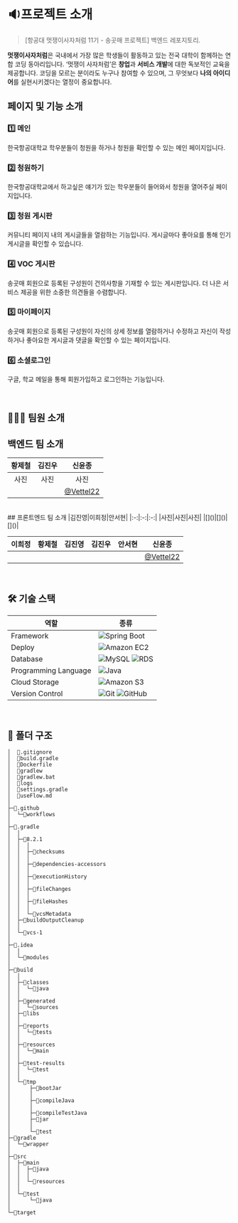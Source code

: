 # 🔉프로젝트 소개
> [항공대 멋쟁이사자처럼 11기 - 송곳매 프로젝트] 백엔드 레포지토리. <br/>

**멋쟁이사자처럼**은 국내에서 가장 많은 학생들이 활동하고 있는 전국 대학이 함께하는 연합 코딩 동아리입니다. ‘멋쟁이 사자처럼’은 **창업**과 **서비스 개발**에 대한 독보적인 교육을 제공합니다.
코딩을 모르는 분이라도 누구나 참여할 수 있으며, 그 무엇보다 **나의 아이디어**를 실현시키겠다는 열정이 중요합니다. 
<br/>

## 페이지 및 기능 소개
### 1️⃣ 메인
한국항공대학교 학우분들이 청원을 하거나 청원을 확인할 수 있는 메인 페이지입니다.

### 2️⃣ 청원하기
한국항공대학교에서 하고싶은 얘기가 있는 학우분들이 들어와서 청원을 열어주실 페이지입니다.

### 3️⃣ 청원 게시판
커뮤니티 페이지 내의 게시글들을 열람하는 기능입니다. 게시글마다 좋아요를 통해 인기 게시글을 확인할 수 있습니다.

### 4️⃣ VOC 게시판
송곳매 회원으로 등록된 구성원이 건의사항을 기재할 수 있는 게시판입니다. 더 나은 서비스 제공을 위한 소중한 의견들을 수렴합니다.

### 5️⃣ 마이페이지
송곳매 회원으로 등록된 구성원이 자신의 상세 정보를 열람하거나 수정하고 자신이 작성하거나 좋아요한 게시글과 댓글을 확인할 수 있는 페이지입니다.

### 6️⃣ 소셜로그인  
구글, 학교 메일을 통해 회원가입하고 로그인하는 기능입니다.

<br/>

## 👩🏻‍💻 팀원 소개

## 백엔드 팀 소개
|황제철|김진우|신윤종|
|:-:|:-:|:-:| 
|사진|사진|사진| 
|[]()|[]()|[@Vettel22](https://github.com/Vettel22)|
<br/>
## 프론트엔드 팀 소개
|김진영|이희정|안서현|
|:-:|:-:|:-:| 
|사진|사진|사진|
|[]()|[]()|[]()|
<br/>



|이희정|황제철|김진영|김진우|안서현|신윤종
|:-:|:-:|:-:|:-:|:-:|:-:|
|[]()|[]()|[]()|[]()|[]()|[@Vettel22](https://github.com/Vettel22)|
<br/>


## 🛠 기술 스택
|역할|종류|
|-|-|
|Framework|![Spring Boot](https://img.shields.io/badge/springboot-6DB33F.svg?style=for-the-badge&logo=springboot&logoColor=white)|
|Deploy|![Amazon EC2](https://img.shields.io/badge/Amazon_EC2-FF9900?style=for-the-badge&logo=AmazonEC2&logoColor=white)|
|Database|![MySQL](https://img.shields.io/badge/MySQL-4479A1.svg?style=for-the-badge&logo=MySQL&logoColor=white)  ![RDS](https://img.shields.io/badge/Amazon_RDS-527FFF.svg?style=for-the-badge&logo=AmazonRDS&logoColor=white) |
|Programming Language|![Java](https://img.shields.io/badge/JAVA-007396.svg?&style=for-the-badge&logo=JAVA&logoColor=white)|
|Cloud Storage|![Amazon S3](https://img.shields.io/badge/-Amazon_S3-569A31?style=for-the-badge&logo=AmazonS3&logoColor=white)|
|Version Control|![Git](https://img.shields.io/badge/git-%23F05033.svg?style=for-the-badge&logo=git&logoColor=white) ![GitHub](https://img.shields.io/badge/github-%23121011.svg?style=for-the-badge&logo=github&logoColor=white) |

<br />

## 📂 폴더 구조
```
│  📂.gitignore
│  📂build.gradle
│  📂Dockerfile
│  📂gradlew
│  📂gradlew.bat
│  📂logs
│  📂settings.gradle
│  📂useFlow.md
│  
├─📂.github
│  └─📂workflows
│          
├─📂.gradle
│  │  
│  ├─📂8.2.1
│  │  │  
│  │  ├─📂checksums
│  │  │      
│  │  ├─📂dependencies-accessors
│  │  │      
│  │  ├─📂executionHistory
│  │  │      
│  │  ├─📂fileChanges
│  │  │      
│  │  ├─📂fileHashes
│  │  │      
│  │  └─📂vcsMetadata
│  ├─📂buildOutputCleanup
│  │      
│  └─📂vcs-1
│          
├─📂.idea
│  │  
│  └─📂modules
│          
├─📂build
│  │  
│  ├─📂classes
│  │  └─📂java
│  │                          
│  ├─📂generated
│  │  └─📂sources
│  ├─📂libs
│  │      
│  ├─📂reports
│  │  └─📂tests
│  │                  
│  ├─📂resources
│  │  └─📂main
│  │          
│  ├─📂test-results
│  │  └─📂test
│  │              
│  └─📂tmp
│      ├─📂bootJar
│      │      
│      ├─📂compileJava
│      │              
│      ├─📂compileTestJava
│      ├─📂jar
│      │      
│      └─📂test
├─📂gradle
│  └─📂wrapper
│          
├─📂src
│  ├─📂main
│  │  ├─📂java
│  │  │                              
│  │  └─📂resources
│  │              
│  └─📂test
│      └─📂java
│                              
└─📂target
```

